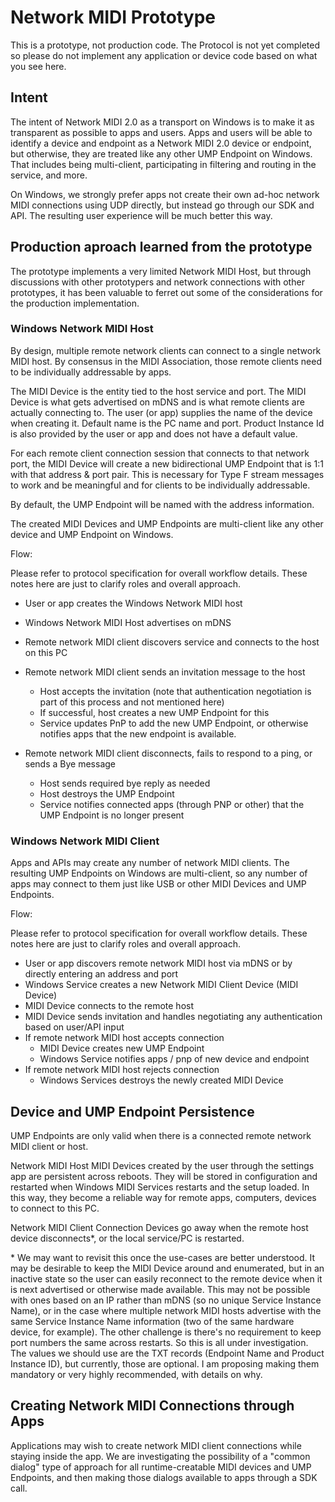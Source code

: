 # Network MIDI Prototype

This is a prototype, not production code. The Protocol is not yet completed so please do not implement any application or device code based on what you see here.

## Intent

The intent of Network MIDI 2.0 as a transport on Windows is to make it as transparent as possible to apps and users. Apps and users will be able to identify a device and endpoint as a Network MIDI 2.0 device or endpoint, but otherwise, they are treated like any other UMP Endpoint on Windows. That includes being multi-client, participating in filtering and routing in the service, and more.

On Windows, we strongly prefer apps not create their own ad-hoc network MIDI connections using UDP directly, but instead go through our SDK and API. The resulting user experience will be much better this way.

## Production aproach learned from the prototype

The prototype implements a very limited Network MIDI Host, but through discussions with other prototypers and network connections with other prototypes, it has been valuable to ferret out some of the considerations for the production implementation.

### Windows Network MIDI Host

By design, multiple remote network clients can connect to a single network MIDI host. By consensus in the MIDI Association, those remote clients need to be individually addressable by apps.

The MIDI Device is the entity tied to the host service and port. The MIDI Device is what gets advertised on mDNS and is what remote clients are actually connecting to. The user (or app) supplies the name of the device when creating it. Default name is the PC name and port. Product Instance Id is also provided by the user or app and does not have a default value.

For each remote client connection session that connects to that network port, the MIDI Device will create a new bidirectional UMP Endpoint that is 1:1 with that address & port pair. This is necessary for Type F stream messages to work and be meaningful and for clients to be individually addressable.

By default, the UMP Endpoint will be named with the address information.

The created MIDI Devices and UMP Endpoints are multi-client like any other device and UMP Endpoint on Windows.

Flow:

Please refer to protocol specification for overall workflow details. These notes here are just to clarify roles and overall approach.

* User or app creates the Windows Network MIDI host
* Windows Network MIDI Host advertises on mDNS
* Remote network MIDI client discovers service and connects to the host on this PC
* Remote network MIDI client sends an invitation message to the host
  * Host accepts the invitation (note that authentication negotiation is part of this process and not mentioned here)
  * If successful, host creates a new UMP Endpoint for this
  * Service updates PnP to add the new UMP Endpoint, or otherwise notifies apps that the new endpoint is available.

* Remote network MIDI client disconnects, fails to respond to a ping, or sends a Bye message
  * Host sends required bye reply as needed
  * Host destroys the UMP Endpoint
  * Service notifies connected apps (through PNP or other) that the UMP Endpoint is no longer present

### Windows Network MIDI Client

Apps and APIs may create any number of network MIDI clients. The resulting UMP Endpoints on Windows are multi-client, so any number of apps may connect to them just like USB or other MIDI Devices and UMP Endpoints.

Flow:

Please refer to protocol specification for overall workflow details. These notes here are just to clarify roles and overall approach.

* User or app discovers remote network MIDI host via mDNS or by directly entering an address and port
* Windows Service creates a new Network MIDI Client Device (MIDI Device)
* MIDI Device connects to the remote host
* MIDI Device sends invitation and handles negotiating any authentication based on user/API input
* If remote network MIDI host accepts connection
  * MIDI Device creates new UMP Endpoint
  * Windows Service notifies apps / pnp of new device and endpoint
* If remote network MIDI host rejects connection
  * Windows Services destroys the newly created MIDI Device

## Device and UMP Endpoint Persistence

UMP Endpoints are only valid when there is a connected remote network MIDI client or host.

Network MIDI Host MIDI Devices created by the user through the settings app are persistent across reboots. They will be stored in configuration and restarted when Windows MIDI Services restarts and the setup loaded. In this way, they become a reliable way for remote apps, computers, devices to connect to this PC.

Network MIDI Client Connection Devices go away when the remote host device disconnects\*, or the local service/PC is restarted.

\* We may want to revisit this once the use-cases are better understood. It may be desirable to keep the MIDI Device around and enumerated, but in an inactive state so the user can easily reconnect to the remote device when it is next advertised or otherwise made available. This may not be possible with ones based on an IP rather than mDNS (so no unique Service Instance Name), or in the case where multiple network MIDI hosts advertise with the same Service Instance Name information (two of the same hardware device, for example). The other challenge is there's no requirement to keep port numbers the same across restarts. So this is all under investigation. The values we should use are the TXT records (Endpoint Name and Product Instance ID), but currently, those are optional. I am proposing making them mandatory or very highly recommended, with details on why.

## Creating Network MIDI Connections through Apps

Applications may wish to create network MIDI client connections while staying inside the app. We are investigating the possibility of a "common dialog" type of approach for all runtime-creatable MIDI devices and UMP Endpoints, and then making those dialogs available to apps through a SDK call.
